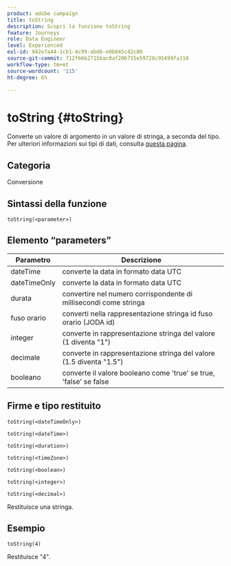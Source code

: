 ```yaml
---
product: adobe campaign
title: toString
description: Scopri la funzione toString
feature: Journeys
role: Data Engineer
level: Experienced
exl-id: 942e7a44-1cb1-4c99-abd6-e0b045c42c80
source-git-commit: 712f66b2715bac0af206755e59728c95499fa110
workflow-type: tm+mt
source-wordcount: '115'
ht-degree: 6%

---
```


# toString {#toString}

Converte un valore di argomento in un valore di stringa, a seconda del tipo. Per ulteriori informazioni sui tipi di dati, consulta [questa pagina](../expression/data-types.md).

## Categoria

Conversione

## Sintassi della funzione

`toString(<parameter>)`

## Elemento “parameters”

| Parametro | Descrizione |
|--- |--- |
| dateTime | converte la data in formato data UTC |
| dateTimeOnly | converte la data in formato data UTC |
| durata | convertire nel numero corrispondente di millisecondi come stringa |
| fuso orario | converti nella rappresentazione stringa id fuso orario (JODA id) |
| integer | converte in rappresentazione stringa del valore (1 diventa &quot;1&quot;) |
| decimale | converte in rappresentazione stringa del valore (1.5 diventa &quot;1.5&quot;) |
| booleano | converte il valore booleano come &#39;true&#39; se true, &#39;false&#39; se false |

## Firme e tipo restituito

`toString(<dateTimeOnly>)`

`toString(<dateTime>)`

`toString(<duration>)`

`toString(<timeZone>)`

`toString(<boolean>)`

`toString(<integer>)`

`toString(<decimal>)`

Restituisce una stringa.

## Esempio

`toString(4)`

Restituisce &quot;4&quot;.
